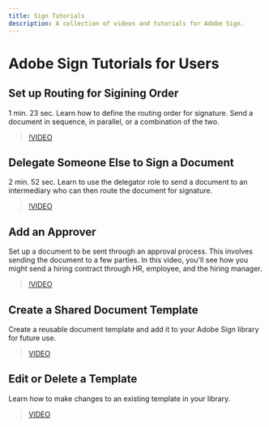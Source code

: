```yaml
---
title: Sign Tutorials
description: A collection of videos and tutorials for Adobe Sign.
---
```


# Adobe Sign Tutorials for Users

## Set up Routing for Sigining Order

1 min. 23 sec.
Learn how to define the routing order for signature. Send a document in sequence, in parallel, or a combination of the two.

>[!VIDEO](https://video.tv.adobe.com/v/17347)


## Delegate Someone Else to Sign a Document

2 min. 52 sec.
Learn to use the delegator role to send a document to an intermediary who can then route the document for signature.

>[!VIDEO](https://video.tv.adobe.com/v/17366)

## Add an Approver

Set up a document to be sent through an approval process. This involves sending the document to a few parties. In this video, you'll see how you might send a hiring contract through HR, employee, and the hiring manager.

>[!VIDEO](https://video.tv.adobe.com/v/17367)

## Create a Shared Document Template

Create a reusable document template and add it to your Adobe Sign library for future use.

>[VIDEO](https://video.tv.adobe.com/v/17345)

## Edit or Delete a Template

Learn how to make changes to an existing template in your library.

>[VIDEO](https://video.tv.adobe.com/v/17346)
